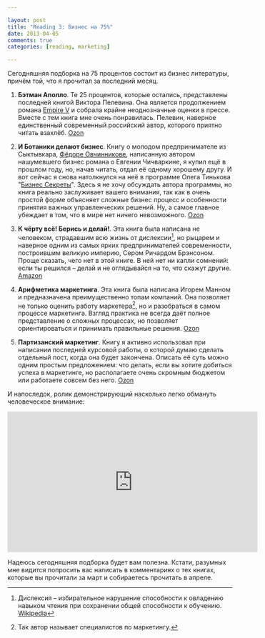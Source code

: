 ```yaml
---

layout: post
title: "Reading 3: Бизнес на 75%"
date: 2013-04-05
comments: true
categories: [reading, marketing]

---
```


Сегодняшняя подборка на 75 процентов состоит из бизнес литературы, причём той, что я прочитал за последний месяц.

<!-- more -->
1. **Бэтман Аполло**. Те 25 процентов, которые остались, представлены последней книгой Виктора Пелевина. Она является продолжением романа [Empire V](https://www.ozon.ru/context/detail/id/19040423/) и собрала крайне неоднозначные оценки в прессе. Вместе с тем книга мне очень понравилась. Пелевин, наверное единственный современный российский автор, которого приятно читать взахлёб. [Ozon](https://www.ozon.ru/context/detail/id/20067654/)

2. **И Ботаники делают бизнес**. Книгу о молодом предпринимателе из Сыктывкара, [Фёдоре Овчинникове](http://sila-uma.ru), написанную автором нашумевшего бизнес романа о Евгении Чичваркине, я купил ещё в прошлом году, но, начав читать, отдал её одному хорошему другу. И вот сейчас я снова натолкнулся на неё в программе Олега Тинькова "[Бизнес Секреты](http://www.youtube.com/watch?v=cLtQHtS2W8k&list=SP090634BB17919603&index=22)". Здесь я не хочу обсуждать автора программы, но книга реально заслуживает вашего внимания, так как в очень простой форме объясняет сложные бизнес процесс и особенности принятия важных управленческих решений. Ну, а самое главное убеждает в том, что в мире нет ничего невозможного. [Ozon](https://www.ozon.ru/context/detail/id/6288272/)

3. **К чёрту всё! Берись и делай!**. Эта книга была написана не человеком, страдавшим всю жизнь от дислексии[^1], но рыцарем и наверное одним из самых ярких предпринимателей современности, построившим великую империю, Сером Ричардом Брэнсоном. Проще сказать, чего нет в этой книге. В ней нет ни капли сомнений: если ты решился – делай и не оглядывайся на то, что скажут другие. [Amazon](http://www.amazon.co.uk/gp/product/B005F3GK92)
4. **Арифметика маркетинга**. Эта книга была написана Игорем Манном и предназначена преимущественно топам компаний. Она позволяет не только оценить работу маркетера[^2], но и разобраться в самом процессе маркетинга. Взгляд практика не всегда даёт полное представление о сложных процессах, но позволяет ориентироваться и принимать правильные решения. [Ozon](https://www.ozon.ru/context/detail/id/5666636/)
5. **Партизанский маркетинг**. Книгу я активно использовал при написании последней курсовой работы, о которой думаю сделать отдельный пост, когда она будет закончена. Описать её суть можно одним простым предложением: что делать, если вы хотите добиться успеха в маркетинге, но располагаете очень скромным бюджетом или работаете совсем без него. [Ozon](https://www.ozon.ru/context/detail/id/19363159/)

И напоследок, ролик демонстрирующий насколько легко обмануть человеческое внимание:

<iframe width="560" height="315" src="http://www.youtube.com/embed/AqOEdzanMCE?list=PLls1W-SjzeFPTgknTNGW9z8m9iqwBykeu" frameborder="0" allowfullscreen></iframe>Надеюсь сегодняшняя подборка будет вам полезна. Кстати, разумных мне видится попросить вас написать в комментариях о тех книгах, которые вы прочитали за март и собираетесь прочитать в апреле.

[^1]: Дислексия – избирательное нарушение способности к овладению навыком чтения при сохранении общей способности к обучению. [Wikipedia](http://ru.wikipedia.org/wiki/Дислексия)[^2]: Так автор называет специалистов по маркетингу.